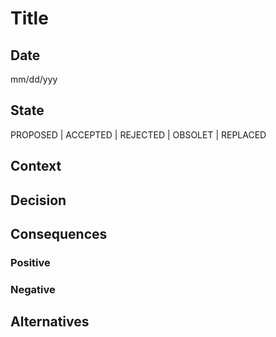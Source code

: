 # Title

## Date

mm/dd/yyy

## State

PROPOSED | ACCEPTED | REJECTED | OBSOLET | REPLACED

## Context

## Decision

## Consequences

### Positive

### Negative

## Alternatives

